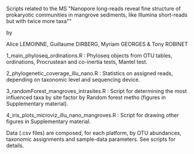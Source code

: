 

Scripts related to the MS "Nanopore long-reads reveal fine structure of prokaryotic communities in mangrove sediments, like Illumina short-reads but with twice more taxa""

by

Alice LEMOINNE, Guillaume DIRBERG, Myriam GEORGES & Tony ROBINET

1_main_phyloseq_ordinations.R : Phyloseq objects from OTU tables, ordinations, Procrustean and co-inertia tests, Mantel test.

2_phylogenetic_coverage_illu_nano.R : Statistics on assigned reads, depending on taxonomic level and sequencing device.

3_randomForest_mangroves_intrasites.R : Script for determining the most influenced taxa by site factor by Random forest metho (figures in Supplementary material).

4_iris_plots_microviz_illu_nano_mangroves.R : Script for drawing other figures in Supplementary material.

Data (.csv files) are composed, for each platform, by OTU abundances, taxonomic assignments and sample-data parameters. See scripts for details.